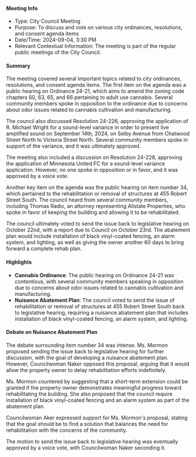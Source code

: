 ---
---

#### Meeting Info
* Type: City Council Meeting
* Purpose: To discuss and vote on various city ordinances, resolutions, and consent agenda items
* Date/Time: 2024-09-04, 3:30 PM
* Relevant Contextual Information: The meeting is part of the regular public meetings of the City Council.

#### Summary

The meeting covered several important topics related to city ordinances, resolutions, and consent agenda items. The first item on the agenda was a public hearing on Ordinance 24-21, which aims to amend the zoning code chapters 60, 63, 65, and 66 pertaining to adult use cannabis. Several community members spoke in opposition to the ordinance due to concerns about odor issues related to cannabis cultivation and manufacturing.

The council also discussed Resolution 24-226, approving the application of R. Michael Wright for a sound-level variance in order to present live amplified sound on September 14th, 2024, on Selby Avenue from Chatwood Street North to Victoria Street North. Several community members spoke in support of the variance, and it was ultimately approved.

The meeting also included a discussion on Resolution 24-228, approving the application of Minnesota United FC for a sound-level variance application. However, no one spoke in opposition or in favor, and it was approved by a voice vote.

Another key item on the agenda was the public hearing on item number 34, which pertained to the rehabilitation or removal of structures at 455 Robert Street South. The council heard from several community members, including Thomas Radio, an attorney representing Allstate Properties, who spoke in favor of keeping the building and allowing it to be rehabilitated.

The council ultimately voted to send the issue back to legislative hearing on October 22nd, with a report due to Council on October 23rd. The abatement plan would include installation of black vinyl-coated fencing, an alarm system, and lighting, as well as giving the owner another 60 days to bring forward a complete rehab plan.

#### Highlights

* **Cannabis Ordinance**: The public hearing on Ordinance 24-21 was contentious, with several community members speaking in opposition due to concerns about odor issues related to cannabis cultivation and manufacturing.
* **Nuisance Abatement Plan**: The council voted to send the issue of rehabilitation or removal of structures at 455 Robert Street South back to legislative hearing, requiring a nuisance abatement plan that includes installation of black vinyl-coated fencing, an alarm system, and lighting.

#### Debate on Nuisance Abatement Plan
The debate surrounding item number 34 was intense. Ms. Mormon proposed sending the issue back to legislative hearing for further discussion, with the goal of developing a nuisance abatement plan. However, Councilwoman Naker opposed this proposal, arguing that it would allow the property owner to delay rehabilitation efforts indefinitely.

Ms. Mormon countered by suggesting that a short-term extension could be granted if the property owner demonstrates meaningful progress toward rehabilitating the building. She also proposed that the council require installation of black vinyl-coated fencing and an alarm system as part of the abatement plan.

Councilwoman Aker expressed support for Ms. Mormon's proposal, stating that the goal should be to find a solution that balances the need for rehabilitation with the concerns of the community.

The motion to send the issue back to legislative hearing was eventually approved by a voice vote, with Councilwoman Naker seconding it.


